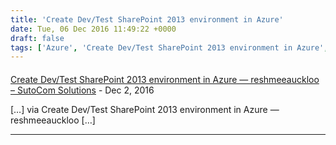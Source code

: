 ```yaml
---
title: 'Create Dev/Test SharePoint 2013 environment in Azure'
date: Tue, 06 Dec 2016 11:49:22 +0000
draft: false
tags: ['Azure', 'Create Dev/Test SharePoint 2013 environment in Azure', 'Create SharePoint 2013 VM', 'Create SQL Server 2012 VM', 'Get-AzureRmVMImageOffer', 'Get-AzureRmVMImageSKU', 'PowerShell', 'SharePoint 2013', 'SQL Server', 'Virtual Machine', 'Virtual Network']
---
```



#### 
[Create Dev/Test SharePoint 2013 environment in Azure — reshmeeauckloo &#8211; SutoCom Solutions](http://sutocom.net/2016/12/06/create-devtest-sharepoint-2013-environment-in-azure-reshmeeauckloo/ "") - <time datetime="2016-12-06 19:56:41">Dec 2, 2016</time>

\[…\] via Create Dev/Test SharePoint 2013 environment in Azure — reshmeeauckloo \[…\]
<hr />
